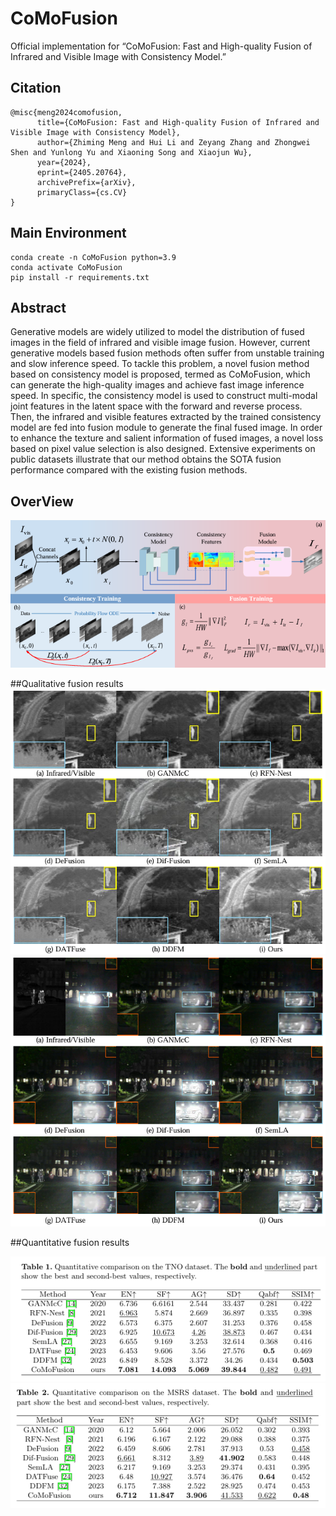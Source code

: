 # CoMoFusion
Official implementation for “CoMoFusion: Fast and High-quality Fusion of Infrared and Visible Image with Consistency Model.”

## Citation
```
@misc{meng2024comofusion,
      title={CoMoFusion: Fast and High-quality Fusion of Infrared and Visible Image with Consistency Model}, 
      author={Zhiming Meng and Hui Li and Zeyang Zhang and Zhongwei Shen and Yunlong Yu and Xiaoning Song and Xiaojun Wu},
      year={2024},
      eprint={2405.20764},
      archivePrefix={arXiv},
      primaryClass={cs.CV}
}
```
## Main Environment

```
conda create -n CoMoFusion python=3.9
conda activate CoMoFusion
pip install -r requirements.txt
```


## Abstract
Generative models are widely utilized to model the distribution of fused images in the field of infrared and visible image fusion. However, current generative models based fusion methods often suffer from unstable training and slow inference speed. To tackle this problem, a novel fusion method based on consistency model is proposed, termed as CoMoFusion, which can generate the high-quality images and achieve fast image inference speed. In specific, the consistency model is used to construct multi-modal joint features in the latent space with the forward and reverse process. Then, the infrared and visible features extracted by the trained consistency model are fed into fusion module to generate the final fused image. In order to enhance the texture and salient information of fused images, a novel loss based on pixel value selection is also designed. Extensive experiments on public datasets illustrate that our method obtains the SOTA fusion performance compared with the existing fusion methods.

## OverView
![image](https://github.com/ZhimingMeng/CoMoFusion/blob/main/image/overview.jpg)

##Qualitative fusion results
![image](https://github.com/ZhimingMeng/CoMoFusion/blob/main/image/Qualitative_result_TNO.jpg)
![image](https://github.com/ZhimingMeng/CoMoFusion/blob/main/image/Qualitative_result_MSRS.jpg)


##Quantitative fusion results

![image](https://github.com/ZhimingMeng/CoMoFusion/blob/main/image/Quantitative_TNO.jpg)
![image](https://github.com/ZhimingMeng/CoMoFusion/blob/main/image/Quantitative_MSRS.jpg)
